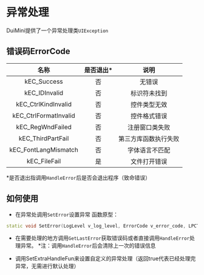 # 异常处理
DuiMini提供了一个异常处理类`UIException`

## 错误码ErrorCode ##
|名称|是否退出*|说明|
| :---: | :---: | :---: |
|kEC_Success|否|无错误|
|kEC_IDInvalid|否|标识符未找到|
|kEC_CtrlKindInvalid|否|控件类型无效|
|kEC_CtrlFormatInvalid|否|控件格式错误|
|kEC_RegWndFailed|否|注册窗口类失败|
|kEC_ThirdPartFail|否|第三方库函数执行失败|
|kEC_FontLangMismatch|否|字体语言不匹配|
|kEC_FileFail|是|文件打开错误|
*是否退出指调用`HandleError`后是否会退出程序（致命错误）

## 如何使用 ##
- 在异常处调用`SetError`设置异常
函数原型：
```cpp
static void SetError(LogLevel v_log_level, ErrorCode v_error_code, LPCTSTR v_error_msg, ...);
```

- 在需要处理的地方调用`GetLastError`获取错误码或者直接调用`HandleError`处理异常。
*注：调用`HandleError`后会清除上一次的错误信息

- 调用SetExtraHandleFun来设置自定义的异常处理（返回true代表已经处理完异常，无需进行默认处理）